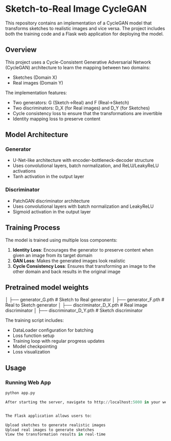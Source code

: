 # Sketch-to-Real Image CycleGAN

This repository contains an implementation of a CycleGAN model that transforms sketches to realistic images and vice versa. The project includes both the training code and a Flask web application for deploying the model.

## Overview

This project uses a Cycle-Consistent Generative Adversarial Network (CycleGAN) architecture to learn the mapping between two domains:
- Sketches (Domain X)
- Real images (Domain Y)

The implementation features:
- Two generators: G (Sketch→Real) and F (Real→Sketch)
- Two discriminators: D_X (for Real images) and D_Y (for Sketches)
- Cycle consistency loss to ensure that the transformations are invertible
- Identity mapping loss to preserve content

## Model Architecture

### Generator
- U-Net-like architecture with encoder-bottleneck-decoder structure
- Uses convolutional layers, batch normalization, and ReLU/LeakyReLU activations
- Tanh activation in the output layer

### Discriminator
- PatchGAN discriminator architecture
- Uses convolutional layers with batch normalization and LeakyReLU
- Sigmoid activation in the output layer

## Training Process

The model is trained using multiple loss components:
1. **Identity Loss**: Encourages the generator to preserve content when given an image from its target domain
2. **GAN Loss**: Makes the generated images look realistic
3. **Cycle Consistency Loss**: Ensures that transforming an image to the other domain and back results in the original image

## Pretrained model weights
│ ├── generator_G.pth # Sketch to Real generator
│ ├── generator_F.pth # Real to Sketch generator
│ ├── discriminator_D_X.pth # Real image discriminator
│ ├── discriminator_D_Y.pth # Sketch discriminator

The training script includes:
- DataLoader configuration for batching
- Loss function setup
- Training loop with regular progress updates
- Model checkpointing
- Loss visualization

## Usage

### Running Web App

```python
python app.py

After starting the server, navigate to http://localhost:5000 in your web browser.


The Flask application allows users to:

Upload sketches to generate realistic images
Upload real images to generate sketches
View the transformation results in real-time